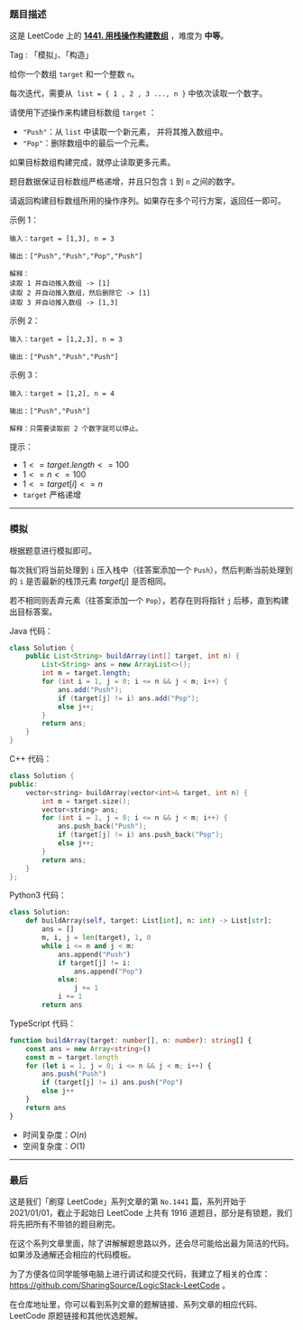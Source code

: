 ### 题目描述

这是 LeetCode 上的 **[1441. 用栈操作构建数组](https://leetcode.cn/problems/build-an-array-with-stack-operations/solution/by-ac_oier-q37s/)** ，难度为 **中等**。

Tag : 「模拟」、「构造」



给你一个数组 `target` 和一个整数 `n`。

每次迭代，需要从  `list = { 1 , 2 , 3 ..., n }` 中依次读取一个数字。

请使用下述操作来构建目标数组 `target` ：

* `"Push"`：从 `list` 中读取一个新元素， 并将其推入数组中。
* `"Pop"`：删除数组中的最后一个元素。

如果目标数组构建完成，就停止读取更多元素。

题目数据保证目标数组严格递增，并且只包含 `1` 到 `n` 之间的数字。

请返回构建目标数组所用的操作序列。如果存在多个可行方案，返回任一即可。

示例 1：
```
输入：target = [1,3], n = 3

输出：["Push","Push","Pop","Push"]

解释： 
读取 1 并自动推入数组 -> [1]
读取 2 并自动推入数组，然后删除它 -> [1]
读取 3 并自动推入数组 -> [1,3]
```
示例 2：
```
输入：target = [1,2,3], n = 3

输出：["Push","Push","Push"]
```
示例 3：
```
输入：target = [1,2], n = 4

输出：["Push","Push"]

解释：只需要读取前 2 个数字就可以停止。
```

提示：
* $1 <= target.length <= 100$
* $1 <= n <= 100$
* $1 <= target[i] <= n$
* `target` 严格递增

---

### 模拟

根据题意进行模拟即可。

每次我们将当前处理到 `i` 压入栈中（往答案添加一个 `Push`），然后判断当前处理到的 `i` 是否最新的栈顶元素 $target[j]$ 是否相同。

若不相同则丢弃元素（往答案添加一个 `Pop`），若存在则将指针 `j` 后移，直到构建出目标答案。

Java 代码：
```Java
class Solution {
    public List<String> buildArray(int[] target, int n) {
        List<String> ans = new ArrayList<>();
        int m = target.length;
        for (int i = 1, j = 0; i <= n && j < m; i++) {
            ans.add("Push");
            if (target[j] != i) ans.add("Pop");
            else j++;
        }
        return ans;
    }
}
```
C++ 代码：
```C++
class Solution {
public:
    vector<string> buildArray(vector<int>& target, int n) {
        int m = target.size();
        vector<string> ans;
        for (int i = 1, j = 0; i <= n && j < m; i++) {
            ans.push_back("Push");
            if (target[j] != i) ans.push_back("Pop");
            else j++;
        }
        return ans;   
    }
};
```
Python3 代码：
```Python
class Solution:
    def buildArray(self, target: List[int], n: int) -> List[str]:
        ans = []
        m, i, j = len(target), 1, 0
        while i <= n and j < m:
            ans.append("Push")
            if target[j] != i:
                ans.append("Pop")
            else:
                j += 1
            i += 1
        return ans
```
TypeScript 代码：
```TypeScript
function buildArray(target: number[], n: number): string[] {
    const ans = new Array<string>()
    const m = target.length
    for (let i = 1, j = 0; i <= n && j < m; i++) {
        ans.push("Push")
        if (target[j] != i) ans.push("Pop")
        else j++
    }
    return ans
}
```
* 时间复杂度：$O(n)$
* 空间复杂度：$O(1)$

---

### 最后

这是我们「刷穿 LeetCode」系列文章的第 `No.1441` 篇，系列开始于 2021/01/01，截止于起始日 LeetCode 上共有 1916 道题目，部分是有锁题，我们将先把所有不带锁的题目刷完。

在这个系列文章里面，除了讲解解题思路以外，还会尽可能给出最为简洁的代码。如果涉及通解还会相应的代码模板。

为了方便各位同学能够电脑上进行调试和提交代码，我建立了相关的仓库：https://github.com/SharingSource/LogicStack-LeetCode 。

在仓库地址里，你可以看到系列文章的题解链接、系列文章的相应代码、LeetCode 原题链接和其他优选题解。

